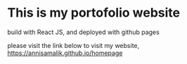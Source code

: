 # This is my portofolio website

build with React JS, and deployed with github pages

please visit the link below to visit my website,
https://annisamalik.github.io/homepage

